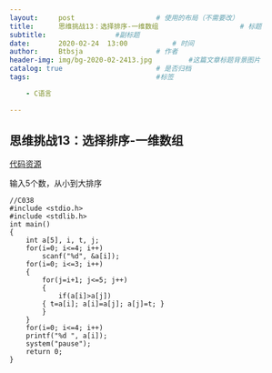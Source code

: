 ```yaml
---
layout:     post   				    # 使用的布局（不需要改）
title:      思维挑战13：选择排序-一维数组				    # 标题 
subtitle:                 #副标题
date:       2020-02-24 	13:00			# 时间
author:     Btbsja					# 作者
header-img: img/bg-2020-02-2413.jpg 	    #这篇文章标题背景图片
catalog: true 						# 是否归档
tags:								#标签

    - C语言

---
```


思维挑战13：选择排序-一维数组
-

[代码资源](https://download.csdn.net/download/Btbsja/12155129)

输入5个数，从小到大排序

    //C038
    #include <stdio.h>
    #include <stdlib.h>
    int main()
    {
        int a[5], i, t, j;
        for(i=0; i<=4; i++)
            scanf("%d", &a[i]);
        for(i=0; i<=3; i++)
        {
            for(j=i+1; j<=5; j++)
            {
                if(a[i]>a[j])
            { t=a[i]; a[i]=a[j]; a[j]=t; }
            }
        }
        for(i=0; i<=4; i++)
        printf("%d ", a[i]);
        system("pause");
        return 0;
    }